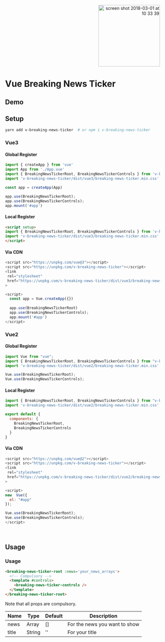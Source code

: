 <p align="right">
  <a href="https://www.buymeacoffee.com/emreguzel" target="_blank">
  <img width="200" alt="screen shot 2018-03-01 at 10 33 39" src="https://user-images.githubusercontent.com/1577802/36840220-21beb89c-1d3c-11e8-98a4-45fc334842cf.png">
  </a>
</p>

# Vue Breaking News Ticker

## Demo

## Setup


```bash
yarn add v-breaking-news-ticker  # or npm i v-breaking-news-ticker
```

### Vue3

#### Global Register

```js
import { createApp } from 'vue'
import App from './App.vue'
import { BreakingNewsTickerRoot, BreakingNewsTickerControls } from 'v-breaking-news-ticker'
import 'v-breaking-news-ticker/dist/vue3/breaking-news-ticker.min.css'

const app = createApp(App)

app.use(BreakingNewsTickerRoot);
app.use(BreakingNewsTickerControls);
app.mount('#app')
```

#### Local Register
```html
<script setup>
import { BreakingNewsTickerRoot, BreakingNewsTickerControls } from 'v-breaking-news-ticker'
import 'v-breaking-news-ticker/dist/vue3/breaking-news-ticker.min.css'
</script>
```

#### Via CDN
```js
<script src="https://unpkg.com/vue@3"></script>
<script src="https://unpkg.com/v-breaking-news-ticker"></script>
<link 
 rel="stylesheet" 
 href="https://unpkg.com/v-breaking-news-ticker/dist/vue3/breaking-news-ticker.min.css"
>

<script>
  const app = Vue.createApp({})
    
  app.use(BreakingNewsTickerRoot)
  app.use(BreakingNewsTickerControls);
  app.mount('#app')
</script>
```

### Vue2

#### Global Register

```js
import Vue from "vue";
import { BreakingNewsTickerRoot, BreakingNewsTickerControls } from "v-breaking-news-ticker";
import 'v-breaking-news-ticker/dist/vue2/breaking-news-ticker.min.css'

Vue.use(BreakingNewsTickerRoot);
Vue.use(BreakingNewsTickerControls);
```

#### Local Register
```js
import { BreakingNewsTickerRoot, BreakingNewsTickerControls } from "v-breaking-news-ticker";
import 'v-breaking-news-ticker/dist/vue2/breaking-news-ticker.min.css'

export default {
  components: {
    BreakingNewsTickerRoot,
    BreakingNewsTickerControls
  }
}
```
#### Via CDN
```js
<script src="https://unpkg.com/vue@2"></script>
<script src="https://unpkg.com/v-breaking-news-ticker"></script>
<link 
 rel="stylesheet" 
 href="https://unpkg.com/v-breaking-news-ticker/dist/vue2/breaking-news-ticker.min.css"
>

<script>
new  Vue({
  el: "#app"
});

Vue.use(BreakingNewsTickerRoot);
Vue.use(BreakingNewsTickerControls);
</script>
```
&nbsp;

## Usage

### Usage

```html
<breaking-news-ticker-root :news='your_news_arrays'>
  <!-- Compulsory -->
  <template #controls>
    <breaking-news-ticker-controls />
  </template>
</breaking-news-ticker-root>
```

Note that all props are compulsory.

| Name             | Type          | Default            | Description                                                  |
| ---------------- | ------------- | ------------------ | ------------------------------------------------------------ |
| news             | Array         | []                 | For the news you want to show                                |
| title            | String        | ''                 | For your title                                               |
